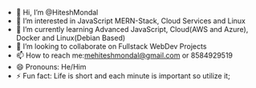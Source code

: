 - 👋 Hi, I’m @HiteshMondal
- 👀 I’m interested in JavaScript MERN-Stack, Cloud Services and Linux
- 🌱 I’m currently learning Advanced JavaScript, Cloud(AWS and Azure), Docker and Linux(Debian Based)
- 💞️ I’m looking to collaborate on Fullstack WebDev Projects
- 📫 How to reach me:mehiteshmondal@gmail.com or 8584929519
- 😄 Pronouns: He/Him
- ⚡ Fun fact: Life is short and each minute is important so utilize it;

<!---
HiteshMondal/HiteshMondal is a ✨ special ✨ repository because its `README.md` (this file) appears on your GitHub profile.
You can click the Preview link to take a look at your changes.
--->
